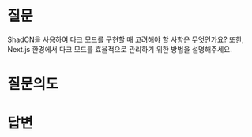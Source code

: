 # 질문
ShadCN을 사용하여 다크 모드를 구현할 때 고려해야 할 사항은 무엇인가요? 또한, Next.js 환경에서 다크 모드를 효율적으로 관리하기 위한 방법을 설명해주세요.

# 질문의도


# 답변